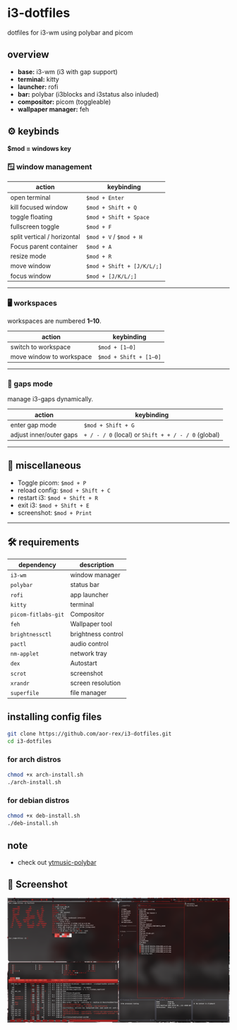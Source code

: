# i3-dotfiles
dotfiles for i3-wm using polybar and picom

## overview

- **base:** i3-wm (i3 with gap support)  
- **terminal:** kitty  
- **launcher:** rofi  
- **bar:** polybar (i3blocks and i3status also inluded)  
- **compositor:** picom (toggleable)  
- **wallpaper manager:** feh  

## ⚙️ keybinds
**$mod = windows key**
 ### 🪟 window management
| action | keybinding |
|--------|-------------|
| open terminal | `$mod + Enter` |
| kill focused window | `$mod + Shift + Q` |
| toggle floating | `$mod + Shift + Space` |
| fullscreen toggle | `$mod + F` |
| split vertical / horizontal | `$mod + V` / `$mod + H` |
| Focus parent container | `$mod + A` |
| resize mode | `$mod + R` |
| move window | `$mod + Shift + [J/K/L/;]` |
| focus window | `$mod + [J/K/L/;]` |
---

### 🖥️ workspaces
workspaces are numbered **1–10**.

| action | keybinding |
|--------|-------------|
| switch to workspace | `$mod + [1–0]` |
| move window to workspace | `$mod + Shift + [1–0]` |
---

### 🧩 gaps mode
manage i3-gaps dynamically.

| action | keybinding |
|--------|-------------|
| enter gap mode | `$mod + Shift + G` |
| adjust inner/outer gaps | `+ / - / 0` (local) or `Shift + + / - / 0` (global) |
---

## 🧾 miscellaneous

- Toggle picom: `$mod + P` 
- reload config: `$mod + Shift + C`
- restart i3: `$mod + Shift + R`
- exit i3: `$mod + Shift + E`
- screenshot: `$mod + Print`


---

## 🛠️ requirements

| dependency | description |
|-------------|-------------|
| `i3-wm` | window manager |
| `polybar` | status bar |
| `rofi` | app launcher |
| `kitty` | terminal |
| `picom-fitlabs-git` | Compositor |
| `feh` | Wallpaper tool |
| `brightnessctl` | brightness control |
| `pactl` | audio control |
| `nm-applet` | network tray |
| `dex` | Autostart |
| `scrot` | screenshot |
| `xrandr` | screen resolution |
| `superfile` | file manager |

## installing config files

``` bash
git clone https://github.com/aor-rex/i3-dotfiles.git
cd i3-dotfiles
```
### for arch distros
``` bash
chmod +x arch-install.sh
./arch-install.sh
```
### for debian distros
``` bash
chmod +x deb-install.sh
./deb-install.sh
```
## note
- check out [ytmusic-polybar](https://github.com/aor-rex/i3-dotfiles/tree/main/.config/polybar/ytmusic)

## 📸 Screenshot

![screenshot 1](Pictures/2025-10-07-052325_1920x1080_scrot.png)